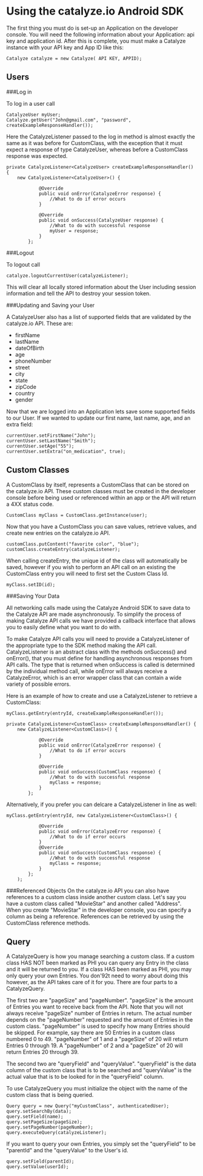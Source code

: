 Using the catalyze.io Android SDK
=======
The first thing you must do is set-up an Application on the developer console. You will need the following information about your Application: api key and application id. After this is complete, you must make a Catalyze instance with your API key and App ID like this:

    Catalyze catalyze = new Catalyze( API KEY, APPID);

Users 
---

###Log in

To log in a user call

    CatalyzeUser myUser;
    Catalyze.getUser("John@gmail.com", "password", createExampleResponseHandler());

Here the CatalyzeListener passed to the log in method is almost exactly the same as it was before for CustomClass, with the exception that it must expect a response of type CatalyzeUser, whereas before a CustomClass response was expected.

    private CatalyzeListener<CatalyzeUser> createExampleResponseHandler() {
        new CatalyzeListener<CatalyzeUser>() {
        
                @Override
                public void onError(CatalyzeError response) {
                    //What to do if error occurs
                }
    
                @Override
                public void onSuccess(CatalyzeUser response) {
                    //What to do with successful response
                    myUser = response;
                }
            };

###Logout

To logout call

    catalyze.logoutCurrentUser(catalyzeListener);

This will clear all locally stored information about the User including session information and tell the API to destroy your session token.

###Updating and Saving your User

A CatalyzeUser also has a list of supported fields that are validated by the catalyze.io API.  These are:

* firstName
* lastName
* dateOfBirth
* age
* phoneNumber
* street
* city
* state
* zipCode
* country
* gender

Now that we are logged into an Application lets save some supported fields to our User. If we wanted to update our first name, last name, age, and an extra field:

    currentUser.setFirstName("John");
    currentUser.setLastName("Smith");
    currentUser.setAge("55");
    currentUser.setExtra("on_medication", true);

Custom Classes
----
A CustomClass by itself, represents a CustomClass that can be stored on the catalyze.io API.  These custom classes must be created in the developer console before being used or referenced within an app or the API will return a 4XX status code. 

    CustomClass myClass = CustomClass.getInstance(user);

Now that you have a CustomClass you can save values, retrieve values, and create new entries on the catalyze.io API.


    customClass.putContent("favorite color", "blue");
    customClass.createEntry(catalyzeListener);

When calling createEntry, the unique id of the class will automatically be saved, however if you wish to perform an API call on an existing the CustomClass entry you will need to first set the Custom Class Id.

    myClass.setID(id);

###Saving Your Data

All networking calls made using the Catalyze Android SDK to save data to the Catalyze API are made asynchronously. To simplify the process of making Catalyze API calls we have provided a callback interface that allows you to easily define what you want to do with.

To make Catalyze API calls you will need to provide a CatalyzeListener of the appropriate type to the SDK method making the API call. CatalyzeListener is an abstract class with the methods onSuccess() and onError(), that you must define for handling asynchronous responses from API calls. The type that is returned when onSuccess is called is determined by the individual method call, while onError will always receive a CatalyzeError, which is an error wrapper class that can contain a wide variety of possible errors.

Here is an example of how to create and use a CatalyzeListener to retrieve a CustomClass:

    myClass.getEntry(entryId, createExampleResponseHandler());

    private CatalyzeListener<CustomClass> createExampleResponseHandler() {
        new CatalyzeListener<CustomClass>() {
        
                @Override
                public void onError(CatalyzeError response) {
                    //What to do if error occurs
                }
    
                @Override
                public void onSuccess(CustomClass response) {
                    //What to do with successful response
                    myClass = response;
                }
            };

Alternatively, if you prefer you can delcare a CatalyzeListener in line as well:

    myClass.getEntry(entryId, new CatalyzeListener<CustomClass>() {

                @Override
                public void onError(CatalyzeError response) {
                    //What to do if error occurs
                }
                @Override
                public void onSuccess(CustomClass response) {
                    //What to do with successful response
                    myClass = response;
                }
            };
        );

###Referenced Objects
On the catalyze.io API you can also have references to a custom class inside another custom class.  Let's say you have a custom class called "MovieStar" and another called "Address".  When you create "MovieStar" in the developer console, you can specify a column as being a reference.  References can be retrieved by using the CustomClass reference methods.

Query
------

A CatalyzeQuery is how you manage searching a custom class. If a custom class HAS NOT been marked as PHI you can query any Entry in the class and it will be returned to you. If a class HAS been marked as PHI, you may only query your own Entries. You don'92t need to worry about doing this however, as the API takes care of it for you. There are four parts to a CatalyzeQuery.

The first two are "pageSize" and "pageNumber". "pageSize" is the amount of Entries you want to receive back from the API. Note that you will not always receive "pageSize" number of Entries in return. The actual number depends on the "pageNumber" requested and the amount of Entries in the custom class. "pageNumber" is used to specify how many Entries should be skipped. For example, say there are 50 Entries in a custom class numbered 0 to 49. "pageNumber" of 1 and a "pageSize" of 20 will return Entries 0 through 19. A "pageNumber" of 2 and a "pageSize" of 20 will return Entries 20 through 39.

The second two are "queryField" and "queryValue". "queryField" is the data column of the custom class that is to be searched and "queryValue" is the actual value that is to be looked for in the "queryField" column.

To use CatalyzeQuery you must initialize the object with the name of the custom class that is being queried.

    Query query = new Query("myCustomClass", authenticatedUser);  
    query.setSearchBy(data);
    query.setField(name);
    query.setPageSize(pageSize);
    query.setPageNumber(pageNumber);
    query.executeQuery(catalyzeListener);

If you want to query your own Entries, you simply set the "queryField" to be "parentId" and the "queryValue" to the User's id.

    query.setField(parentId);
    query.setValue(userId);

